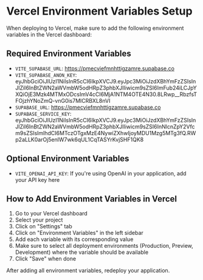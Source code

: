 # Vercel Environment Variables Setup

When deploying to Vercel, make sure to add the following environment variables in the Vercel dashboard:

## Required Environment Variables

- `VITE_SUPABASE_URL`: https://pmecviefmnhttigzamre.supabase.co
- `VITE_SUPABASE_ANON_KEY`: eyJhbGciOiJIUzI1NiIsInR5cCI6IkpXVCJ9.eyJpc3MiOiJzdXBhYmFzZSIsInJlZiI6InBtZWN2aWVmbW5odHRpZ3phbXJlIiwicm9sZSI6ImFub24iLCJpYXQiOjE3Mzk4MTMxODcsImV4cCI6MjA1NTM4OTE4N30.8LRwp__RbzfsTFOjzhYNoZmQ-vnG0is7MlCRBXL8nVI
- `SUPABASE_URL`: https://pmecviefmnhttigzamre.supabase.co
- `SUPABASE_SERVICE_KEY`: eyJhbGciOiJIUzI1NiIsInR5cCI6IkpXVCJ9.eyJpc3MiOiJzdXBhYmFzZSIsInJlZiI6InBtZWN2aWVmbW5odHRpZ3phbXJlIiwicm9sZSI6InNlcnZpY2Vfcm9sZSIsImlhdCI6MTczOTgxMzE4NywiZXhwIjoyMDU1Mzg5MTg3fQ.RWp2aLLK0arOj5enlW7wk6qUL1CqTASYrKvjSHF1QK8

## Optional Environment Variables

- `VITE_OPENAI_API_KEY`: If you're using OpenAI in your application, add your API key here

## How to Add Environment Variables in Vercel

1. Go to your Vercel dashboard
2. Select your project
3. Click on "Settings" tab
4. Click on "Environment Variables" in the left sidebar
5. Add each variable with its corresponding value
6. Make sure to select all deployment environments (Production, Preview, Development) where the variable should be available
7. Click "Save" when done

After adding all environment variables, redeploy your application. 